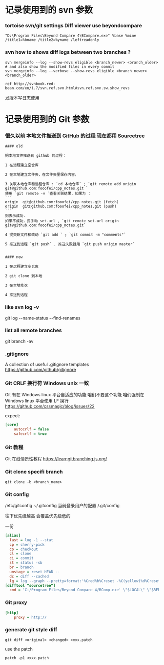 ﻿
# 记录使用到的 svn 参数

  ### tortoise svn/git settings Diff viewer use beyondcompare
  ```
  "D:\Program Files\Beyond Compare 4\BCompare.exe" %base %mine /title1=%bname /title2=%yname /leftreadonly
  ```

  ### svn how to shows diff logs between two branches ?
  ```
  svn mergeinfo --log --show-revs eligible <branch_newer> <branch_older>
  # and also show the modified files in every commit
  svn mergeinfo --log --verbose --show-revs eligible <branch_newer> <branch_older>
  ```
  `ref http://svnbook.red-bean.com/en/1.7/svn.ref.svn.html#svn.ref.svn.sw.show_revs`

  发版本写日志使用
  
# 记录使用到的 Git 参数


  ### 很久以前 本地文件推送到 GitHub 的过程 现在都用 Sourcetree

    #### old

    把本地文件推送到 github 的过程：

    1 在远程建立空仓库

    2 在本地建立文件夹，在文件夹里保存内容。

    3 关联本地仓库和远程仓库 : `cd 本地仓库` ; `git remote add origin  git@github.com:fooofei/cpp_notes.git `
    使用 `git remote -v `查看关联结果，如果为 ：
    ```
    origin	git@github.com:fooofei/cpp_notes.git (fetch)
    origin	git@github.com:fooofei/cpp_notes.git (push)
    ```
    则表示成功.
    如果不成功，要手动 set-url , `git remote set-url origin git@github.com:fooofei/cpp_notes.git`

    4 提交新文件和改动 `git add ` ; `git commit -m "comments"`

    5 推送到远程 `git push` , 推送失败就用 `git push origin master`
    
    
    #### new
    
    1 在远程建立空仓库
    
    2 git clone 到本地 
    
    3 在本地修改  
    
    4 推送到远程 
    
  ### like svn log -v
  git log --name-status --find-renames
  
  
  ### list all remote branches
  git branch -av
  
  
  ### .gitignore
  A collection of useful .gitignore templates https://github.com/github/gitignore
  
  
  ### Git CRLF 换行符 Windows unix 一致
  Git 有在 Windows linux 平台自适应的功能 咱们不要这个功能 咱们强制在 Windows linux 平台使用 LF 换行
  https://github.com/cssmagic/blog/issues/22 

  expect:
  ```ini
  [core]
      autocrlf = false
      safecrlf = true
  ```    
  ### Git 教程
  Git 在线情景性教程 https://learngitbranching.js.org/
  
  ### Git clone specifi branch
  `git clone -b <branch_name>`
  
  ### Git config
  /etc/gitconfig
  ~/.gitconfig 当前登录用户的配置
  <project>/.git/config
  
  往下优先级越高 会覆盖优先级低的
  
  一份
  ```ini
  [alias]
    last = log -1 --stat
    cp = cherry-pick
    co = checkout
    cl = clone
    ci = commit
    st = status -sb
    br = branch
    unstage = reset HEAD --
    dc = diff --cached
    lg = log --graph --pretty=format:'%Cred%h%Creset -%C(yellow)%d%Creset %s %Cgreen(%cr) %Cblue<%an>%Creset' --abbrev-commit --date=relative --all
  [difftool "sourcetree"]
    cmd = 'C:/Program Files/Beyond Compare 4/BComp.exe' \"$LOCAL\" \"$REMOTE\"
  ```

  
  ### Git proxy
  ```ini
  [http]
      proxy = http://
  ```
  
  
  ### generate git style diff
  ```
  git diff <original> <changed> >xxx.patch
  ```
  use the patch
  ```
  patch -p1 <xxx.patch
  ```

  